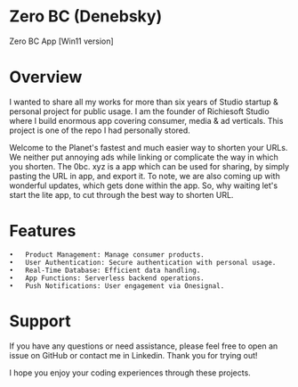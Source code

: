 # Zero BC (Denebsky)
Zero BC App [Win11 version]

# Overview

I wanted to share all my works for more than six years of Studio startup & personal project for public usage. I am the founder of Richiesoft Studio where I build enormous app covering consumer, media & ad verticals. This project is one of the repo I had personally stored.

Welcome to the Planet's fastest and much easier way to shorten your URLs. We neither put annoying ads while linking or complicate the way in which you shorten. The 0bc. xyz is a app which can be used for sharing, by simply pasting the URL in app, and export it. To note, we are also coming up with wonderful updates, which gets done within the app. So, why waiting let's start the lite app, to cut through the best way to shorten URL.

# Features

	•	Product Management: Manage consumer products.
	•	User Authentication: Secure authentication with personal usage.
	•	Real-Time Database: Efficient data handling.
	•	App Functions: Serverless backend operations.
	•	Push Notifications: User engagement via Onesignal.

# Support

If you have any questions or need assistance, please feel free to open an issue on GitHub or contact me in Linkedin. Thank you for trying out! 

I hope you enjoy your coding experiences through these projects.
